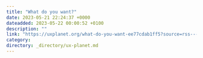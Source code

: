 ```yaml
---
title: "What do you want?"
date: 2023-05-21 22:24:37 +0000
dateadded: 2023-05-22 00:00:52 +0100
description: ""
link: "https://uxplanet.org/what-do-you-want-ee77cdab1ff5?source=rss----819cc2aaeee0---4"
category:
directory: _directory/ux-planet.md
---
```

